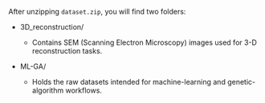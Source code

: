 After unzipping `dataset.zip`, you will find two folders:

- 3D_reconstruction/ 
  - Contains SEM (Scanning Electron Microscopy) images used for 3-D reconstruction tasks.

- ML-GA/ 
  - Holds the raw datasets intended for machine-learning and genetic-algorithm workflows.
